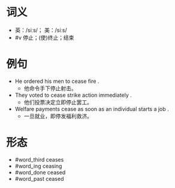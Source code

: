 # 词义
- 英：/siːs/； 美：/siːs/
- #v 停止；(使)终止；结束
# 例句
- He ordered his men to cease fire .
	- 他命令手下停止射击。
- They voted to cease strike action immediately .
	- 他们投票决定立即停止罢工。
- Welfare payments cease as soon as an individual starts a job .
	- 一旦就业，即停发福利救济。
# 形态
- #word_third ceases
- #word_ing ceasing
- #word_done ceased
- #word_past ceased
